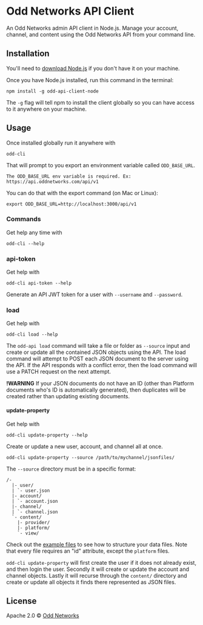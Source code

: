 Odd Networks API Client
=======================
An Odd Networks admin API client in Node.js. Manage your account, channel, and content using the Odd Networks API from your command line.

Installation
------------
You'll need to [download Node.js](https://nodejs.org/en/) if you don't have it on your machine.

Once you have Node.js installed, run this command in the terminal:

```
npm install -g odd-api-client-node
```

The `-g` flag will tell npm to install the client globally so you can have access to it anywhere on your machine.

Usage
-----
Once installed globally run it anywhere with

```
odd-cli
```

That will prompt to you export an environment variable called `ODD_BASE_URL`.

```
The ODD_BASE_URL env variable is required. Ex: https://api.oddnetworks.com/api/v1
```

You can do that with the export command (on Mac or Linux):

```
export ODD_BASE_URL=http://localhost:3000/api/v1
```

### Commands
Get help any time with

```
odd-cli --help
```

### api-token
Get help with

```
odd-cli api-token --help
```

Generate an API JWT token for a user with `--username` and `--password`.

### load
Get help with

```
odd-cli load --help
```

The `odd-api load` command will take a file or folder as `--source` input and create or update all the contained JSON objects using the API. The load command will attempt to POST each JSON document to the server using the API. If the API responds with a conflict error, then the load command will use a PATCH request on the next attempt.

__!WARNING__ If your JSON documents do not have an ID (other than Platform documents who's ID is automatically generated), then duplicates will be created rather than updating existing documents.

#### update-property
Get help with

```
odd-cli update-property --help
```

Create or update a new user, account, and channel all at once.

```
odd-cli update-property --source /path/to/mychannel/jsonfiles/
```

The `--source` directory must be in a specific format:

```
/-
  |- user/
  | `- user.json
  |- account/
  | `- account.json
  |- channel/
  | `- channel.json
  `- content/
    |- provider/
    |- platform/
    `- view/
```

Check out the [example files](tree/master/examples/example-property-files) to see how to structure your data files. Note that every file requires an "id" attribute, except the `platform` files.

`odd-cli update-property` will first create the user if it does not already exist, and then login the user. Secondly it will create or update the account and channel objects. Lastly it will recurse through the `content/` directory and create or update all objects it finds there represented as JSON files.


License
-------
Apache 2.0 © [Odd Networks](http://oddnetworks.com)
